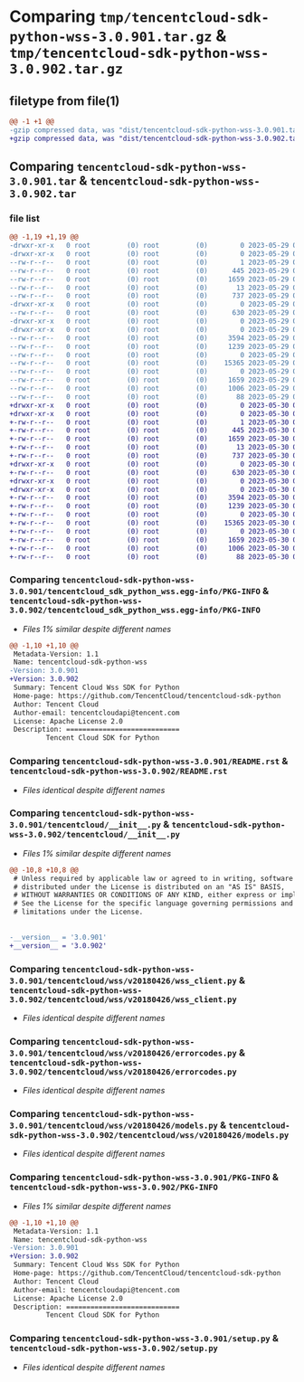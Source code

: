 # Comparing `tmp/tencentcloud-sdk-python-wss-3.0.901.tar.gz` & `tmp/tencentcloud-sdk-python-wss-3.0.902.tar.gz`

## filetype from file(1)

```diff
@@ -1 +1 @@
-gzip compressed data, was "dist/tencentcloud-sdk-python-wss-3.0.901.tar", last modified: Mon May 29 02:41:44 2023, max compression
+gzip compressed data, was "dist/tencentcloud-sdk-python-wss-3.0.902.tar", last modified: Tue May 30 00:37:37 2023, max compression
```

## Comparing `tencentcloud-sdk-python-wss-3.0.901.tar` & `tencentcloud-sdk-python-wss-3.0.902.tar`

### file list

```diff
@@ -1,19 +1,19 @@
-drwxr-xr-x   0 root         (0) root         (0)        0 2023-05-29 02:41:44.000000 tencentcloud-sdk-python-wss-3.0.901/
-drwxr-xr-x   0 root         (0) root         (0)        0 2023-05-29 02:41:44.000000 tencentcloud-sdk-python-wss-3.0.901/tencentcloud_sdk_python_wss.egg-info/
--rw-r--r--   0 root         (0) root         (0)        1 2023-05-29 02:41:44.000000 tencentcloud-sdk-python-wss-3.0.901/tencentcloud_sdk_python_wss.egg-info/dependency_links.txt
--rw-r--r--   0 root         (0) root         (0)      445 2023-05-29 02:41:44.000000 tencentcloud-sdk-python-wss-3.0.901/tencentcloud_sdk_python_wss.egg-info/SOURCES.txt
--rw-r--r--   0 root         (0) root         (0)     1659 2023-05-29 02:41:44.000000 tencentcloud-sdk-python-wss-3.0.901/tencentcloud_sdk_python_wss.egg-info/PKG-INFO
--rw-r--r--   0 root         (0) root         (0)       13 2023-05-29 02:41:44.000000 tencentcloud-sdk-python-wss-3.0.901/tencentcloud_sdk_python_wss.egg-info/top_level.txt
--rw-r--r--   0 root         (0) root         (0)      737 2023-05-29 02:41:44.000000 tencentcloud-sdk-python-wss-3.0.901/README.rst
-drwxr-xr-x   0 root         (0) root         (0)        0 2023-05-29 02:41:44.000000 tencentcloud-sdk-python-wss-3.0.901/tencentcloud/
--rw-r--r--   0 root         (0) root         (0)      630 2023-05-29 02:41:44.000000 tencentcloud-sdk-python-wss-3.0.901/tencentcloud/__init__.py
-drwxr-xr-x   0 root         (0) root         (0)        0 2023-05-29 02:41:44.000000 tencentcloud-sdk-python-wss-3.0.901/tencentcloud/wss/
-drwxr-xr-x   0 root         (0) root         (0)        0 2023-05-29 02:41:44.000000 tencentcloud-sdk-python-wss-3.0.901/tencentcloud/wss/v20180426/
--rw-r--r--   0 root         (0) root         (0)     3594 2023-05-29 02:41:44.000000 tencentcloud-sdk-python-wss-3.0.901/tencentcloud/wss/v20180426/wss_client.py
--rw-r--r--   0 root         (0) root         (0)     1239 2023-05-29 02:41:44.000000 tencentcloud-sdk-python-wss-3.0.901/tencentcloud/wss/v20180426/errorcodes.py
--rw-r--r--   0 root         (0) root         (0)        0 2023-05-29 02:41:44.000000 tencentcloud-sdk-python-wss-3.0.901/tencentcloud/wss/v20180426/__init__.py
--rw-r--r--   0 root         (0) root         (0)    15365 2023-05-29 02:41:44.000000 tencentcloud-sdk-python-wss-3.0.901/tencentcloud/wss/v20180426/models.py
--rw-r--r--   0 root         (0) root         (0)        0 2023-05-29 02:41:44.000000 tencentcloud-sdk-python-wss-3.0.901/tencentcloud/wss/__init__.py
--rw-r--r--   0 root         (0) root         (0)     1659 2023-05-29 02:41:44.000000 tencentcloud-sdk-python-wss-3.0.901/PKG-INFO
--rw-r--r--   0 root         (0) root         (0)     1006 2023-05-29 02:41:44.000000 tencentcloud-sdk-python-wss-3.0.901/setup.py
--rw-r--r--   0 root         (0) root         (0)       88 2023-05-29 02:41:44.000000 tencentcloud-sdk-python-wss-3.0.901/setup.cfg
+drwxr-xr-x   0 root         (0) root         (0)        0 2023-05-30 00:37:37.000000 tencentcloud-sdk-python-wss-3.0.902/
+drwxr-xr-x   0 root         (0) root         (0)        0 2023-05-30 00:37:37.000000 tencentcloud-sdk-python-wss-3.0.902/tencentcloud_sdk_python_wss.egg-info/
+-rw-r--r--   0 root         (0) root         (0)        1 2023-05-30 00:37:37.000000 tencentcloud-sdk-python-wss-3.0.902/tencentcloud_sdk_python_wss.egg-info/dependency_links.txt
+-rw-r--r--   0 root         (0) root         (0)      445 2023-05-30 00:37:37.000000 tencentcloud-sdk-python-wss-3.0.902/tencentcloud_sdk_python_wss.egg-info/SOURCES.txt
+-rw-r--r--   0 root         (0) root         (0)     1659 2023-05-30 00:37:37.000000 tencentcloud-sdk-python-wss-3.0.902/tencentcloud_sdk_python_wss.egg-info/PKG-INFO
+-rw-r--r--   0 root         (0) root         (0)       13 2023-05-30 00:37:37.000000 tencentcloud-sdk-python-wss-3.0.902/tencentcloud_sdk_python_wss.egg-info/top_level.txt
+-rw-r--r--   0 root         (0) root         (0)      737 2023-05-30 00:37:37.000000 tencentcloud-sdk-python-wss-3.0.902/README.rst
+drwxr-xr-x   0 root         (0) root         (0)        0 2023-05-30 00:37:37.000000 tencentcloud-sdk-python-wss-3.0.902/tencentcloud/
+-rw-r--r--   0 root         (0) root         (0)      630 2023-05-30 00:37:37.000000 tencentcloud-sdk-python-wss-3.0.902/tencentcloud/__init__.py
+drwxr-xr-x   0 root         (0) root         (0)        0 2023-05-30 00:37:37.000000 tencentcloud-sdk-python-wss-3.0.902/tencentcloud/wss/
+drwxr-xr-x   0 root         (0) root         (0)        0 2023-05-30 00:37:37.000000 tencentcloud-sdk-python-wss-3.0.902/tencentcloud/wss/v20180426/
+-rw-r--r--   0 root         (0) root         (0)     3594 2023-05-30 00:37:37.000000 tencentcloud-sdk-python-wss-3.0.902/tencentcloud/wss/v20180426/wss_client.py
+-rw-r--r--   0 root         (0) root         (0)     1239 2023-05-30 00:37:37.000000 tencentcloud-sdk-python-wss-3.0.902/tencentcloud/wss/v20180426/errorcodes.py
+-rw-r--r--   0 root         (0) root         (0)        0 2023-05-30 00:37:37.000000 tencentcloud-sdk-python-wss-3.0.902/tencentcloud/wss/v20180426/__init__.py
+-rw-r--r--   0 root         (0) root         (0)    15365 2023-05-30 00:37:37.000000 tencentcloud-sdk-python-wss-3.0.902/tencentcloud/wss/v20180426/models.py
+-rw-r--r--   0 root         (0) root         (0)        0 2023-05-30 00:37:37.000000 tencentcloud-sdk-python-wss-3.0.902/tencentcloud/wss/__init__.py
+-rw-r--r--   0 root         (0) root         (0)     1659 2023-05-30 00:37:37.000000 tencentcloud-sdk-python-wss-3.0.902/PKG-INFO
+-rw-r--r--   0 root         (0) root         (0)     1006 2023-05-30 00:37:37.000000 tencentcloud-sdk-python-wss-3.0.902/setup.py
+-rw-r--r--   0 root         (0) root         (0)       88 2023-05-30 00:37:37.000000 tencentcloud-sdk-python-wss-3.0.902/setup.cfg
```

### Comparing `tencentcloud-sdk-python-wss-3.0.901/tencentcloud_sdk_python_wss.egg-info/PKG-INFO` & `tencentcloud-sdk-python-wss-3.0.902/tencentcloud_sdk_python_wss.egg-info/PKG-INFO`

 * *Files 1% similar despite different names*

```diff
@@ -1,10 +1,10 @@
 Metadata-Version: 1.1
 Name: tencentcloud-sdk-python-wss
-Version: 3.0.901
+Version: 3.0.902
 Summary: Tencent Cloud Wss SDK for Python
 Home-page: https://github.com/TencentCloud/tencentcloud-sdk-python
 Author: Tencent Cloud
 Author-email: tencentcloudapi@tencent.com
 License: Apache License 2.0
 Description: ============================
         Tencent Cloud SDK for Python
```

### Comparing `tencentcloud-sdk-python-wss-3.0.901/README.rst` & `tencentcloud-sdk-python-wss-3.0.902/README.rst`

 * *Files identical despite different names*

### Comparing `tencentcloud-sdk-python-wss-3.0.901/tencentcloud/__init__.py` & `tencentcloud-sdk-python-wss-3.0.902/tencentcloud/__init__.py`

 * *Files 1% similar despite different names*

```diff
@@ -10,8 +10,8 @@
 # Unless required by applicable law or agreed to in writing, software
 # distributed under the License is distributed on an "AS IS" BASIS,
 # WITHOUT WARRANTIES OR CONDITIONS OF ANY KIND, either express or implied.
 # See the License for the specific language governing permissions and
 # limitations under the License.
 
 
-__version__ = '3.0.901'
+__version__ = '3.0.902'
```

### Comparing `tencentcloud-sdk-python-wss-3.0.901/tencentcloud/wss/v20180426/wss_client.py` & `tencentcloud-sdk-python-wss-3.0.902/tencentcloud/wss/v20180426/wss_client.py`

 * *Files identical despite different names*

### Comparing `tencentcloud-sdk-python-wss-3.0.901/tencentcloud/wss/v20180426/errorcodes.py` & `tencentcloud-sdk-python-wss-3.0.902/tencentcloud/wss/v20180426/errorcodes.py`

 * *Files identical despite different names*

### Comparing `tencentcloud-sdk-python-wss-3.0.901/tencentcloud/wss/v20180426/models.py` & `tencentcloud-sdk-python-wss-3.0.902/tencentcloud/wss/v20180426/models.py`

 * *Files identical despite different names*

### Comparing `tencentcloud-sdk-python-wss-3.0.901/PKG-INFO` & `tencentcloud-sdk-python-wss-3.0.902/PKG-INFO`

 * *Files 1% similar despite different names*

```diff
@@ -1,10 +1,10 @@
 Metadata-Version: 1.1
 Name: tencentcloud-sdk-python-wss
-Version: 3.0.901
+Version: 3.0.902
 Summary: Tencent Cloud Wss SDK for Python
 Home-page: https://github.com/TencentCloud/tencentcloud-sdk-python
 Author: Tencent Cloud
 Author-email: tencentcloudapi@tencent.com
 License: Apache License 2.0
 Description: ============================
         Tencent Cloud SDK for Python
```

### Comparing `tencentcloud-sdk-python-wss-3.0.901/setup.py` & `tencentcloud-sdk-python-wss-3.0.902/setup.py`

 * *Files identical despite different names*

